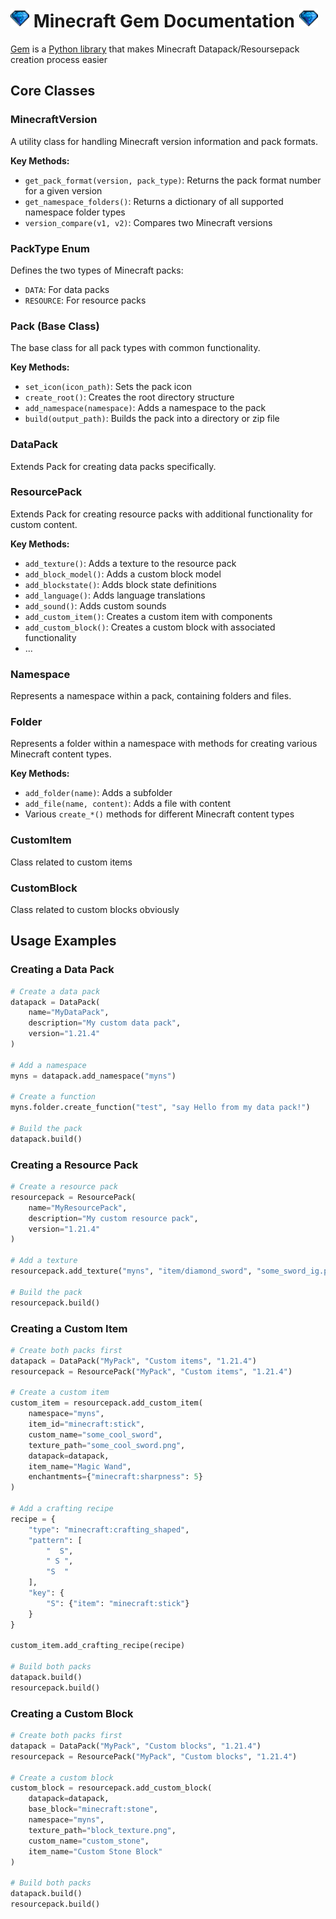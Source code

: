 # <img src="https://raw.githubusercontent.com/UniversalShift/GemDP/refs/heads/main/Assets/Gem.gif" width="30" height="30" /> Minecraft Gem Documentation <img src="https://raw.githubusercontent.com/UniversalShift/GemDP/refs/heads/main/Assets/Gem.gif" width="30" height="30" />

[Gem](https://github.com/UniversalShift/GemDP) is a [Python library](https://pypi.org/project/gemDP/0.0.4/) that makes Minecraft Datapack/Resoursepack creation process easier

## Core Classes

### MinecraftVersion
A utility class for handling Minecraft version information and pack formats.

**Key Methods:**
- `get_pack_format(version, pack_type)`: Returns the pack format number for a given version
- `get_namespace_folders()`: Returns a dictionary of all supported namespace folder types
- `version_compare(v1, v2)`: Compares two Minecraft versions

### PackType Enum
Defines the two types of Minecraft packs:
- `DATA`: For data packs
- `RESOURCE`: For resource packs

### Pack (Base Class)
The base class for all pack types with common functionality.

**Key Methods:**
- `set_icon(icon_path)`: Sets the pack icon
- `create_root()`: Creates the root directory structure
- `add_namespace(namespace)`: Adds a namespace to the pack
- `build(output_path)`: Builds the pack into a directory or zip file

### DataPack
Extends Pack for creating data packs specifically.

### ResourcePack
Extends Pack for creating resource packs with additional functionality for custom content.

**Key Methods:**
- `add_texture()`: Adds a texture to the resource pack
- `add_block_model()`: Adds a custom block model
- `add_blockstate()`: Adds block state definitions
- `add_language()`: Adds language translations
- `add_sound()`: Adds custom sounds
- `add_custom_item()`: Creates a custom item with components
- `add_custom_block()`: Creates a custom block with associated functionality
- ...

### Namespace
Represents a namespace within a pack, containing folders and files.

### Folder
Represents a folder within a namespace with methods for creating various Minecraft content types.

**Key Methods:**
- `add_folder(name)`: Adds a subfolder
- `add_file(name, content)`: Adds a file with content
- Various `create_*()` methods for different Minecraft content types

### CustomItem
Class related to custom items

### CustomBlock
Class related to custom blocks obviously

## Usage Examples

### Creating a Data Pack
```python
# Create a data pack
datapack = DataPack(
    name="MyDataPack",
    description="My custom data pack",
    version="1.21.4"
)

# Add a namespace
myns = datapack.add_namespace("myns")

# Create a function
myns.folder.create_function("test", "say Hello from my data pack!")

# Build the pack
datapack.build()
```

### Creating a Resource Pack
```python
# Create a resource pack
resourcepack = ResourcePack(
    name="MyResourcePack", 
    description="My custom resource pack",
    version="1.21.4"
)

# Add a texture
resourcepack.add_texture("myns", "item/diamond_sword", "some_sword_ig.png")

# Build the pack  
resourcepack.build()
```

### Creating a Custom Item
```python
# Create both packs first
datapack = DataPack("MyPack", "Custom items", "1.21.4")
resourcepack = ResourcePack("MyPack", "Custom items", "1.21.4")

# Create a custom item
custom_item = resourcepack.add_custom_item(
    namespace="myns",
    item_id="minecraft:stick",
    custom_name="some_cool_sword",
    texture_path="some_cool_sword.png",
    datapack=datapack,
    item_name="Magic Wand",
    enchantments={"minecraft:sharpness": 5}
)

# Add a crafting recipe
recipe = {
    "type": "minecraft:crafting_shaped",
    "pattern": [
        "  S",
        " S ",
        "S  "
    ],
    "key": {
        "S": {"item": "minecraft:stick"}
    }
}

custom_item.add_crafting_recipe(recipe)

# Build both packs
datapack.build()
resourcepack.build()
```

### Creating a Custom Block
```python
# Create both packs first
datapack = DataPack("MyPack", "Custom blocks", "1.21.4") 
resourcepack = ResourcePack("MyPack", "Custom blocks", "1.21.4")

# Create a custom block
custom_block = resourcepack.add_custom_block(
    datapack=datapack,
    base_block="minecraft:stone",
    namespace="myns", 
    texture_path="block_texture.png",
    custom_name="custom_stone",
    item_name="Custom Stone Block"
)

# Build both packs
datapack.build()
resourcepack.build()
```
